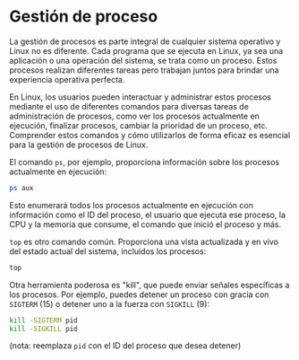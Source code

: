 # Gestión de proceso

La gestión de procesos es parte integral de cualquier sistema operativo y Linux no es diferente. Cada programa que se ejecuta en Linux, ya sea una aplicación o una operación del sistema, se trata como un proceso. Estos procesos realizan diferentes tareas pero trabajan juntos para brindar una experiencia operativa perfecta.

En Linux, los usuarios pueden interactuar y administrar estos procesos mediante el uso de diferentes comandos para diversas tareas de administración de procesos, como ver los procesos actualmente en ejecución, finalizar procesos, cambiar la prioridad de un proceso, etc. Comprender estos comandos y cómo utilizarlos de forma eficaz es esencial para la gestión de procesos de Linux.

El comando `ps`, por ejemplo, proporciona información sobre los procesos actualmente en ejecución:

```bash
ps aux
```

Esto enumerará todos los procesos actualmente en ejecución con información como el ID del proceso, el usuario que ejecuta ese proceso, la CPU y la memoria que consume, el comando que inició el proceso y más.

`top` es otro comando común. Proporciona una vista actualizada y en vivo del estado actual del sistema, incluidos los procesos:

```bash
top
```

Otra herramienta poderosa es "kill", que puede enviar señales específicas a los procesos. Por ejemplo, puedes detener un proceso con gracia con `SIGTERM` (15) o detener uno a la fuerza con `SIGKILL` (9):

```bash
kill -SIGTERM pid
kill -SIGKILL pid
```

(nota: reemplaza `pid` con el ID del proceso que desea detener)